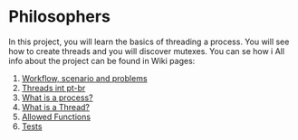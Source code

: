 # Philosophers
In this project, you will learn the basics of threading a process. You will see how to create threads and you will discover mutexes.
You can se how i 
All info about the project can be found in Wiki pages:
1.  [Workflow, scenario and problems](https://github.com/sarahmss/Philosophers/wiki)
2.  [Threads int pt-br](https://github.com/sarahmss/Philosophers/wiki/Thread-pt-br)
3.  [What is a process?](https://github.com/sarahmss/Philosophers/wiki/What-is-a-process%3F)
4.  [What is a Thread?](https://github.com/sarahmss/Philosophers/wiki/What-is-a-Thread%3F)
5.  [Allowed Functions](https://github.com/sarahmss/Philosophers/wiki/Allowed-functions)
6.  [Tests](https://github.com/sarahmss/Philosophers/projects/1)
